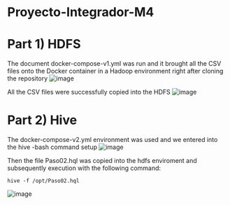 # Proyecto-Integrador-M4

# Part 1) HDFS

The document docker-compose-v1.yml was run and it brought all the CSV files onto the Docker container in a Hadoop environment right after cloning the repository
![image](https://github.com/user-attachments/assets/aaa0ed44-0d24-45c1-b810-f93f33986d98)

All the CSV files were successfully copied into the HDFS
![image](https://github.com/user-attachments/assets/aa6212a8-6e61-4f0b-9a96-80e5fd748f39)


# Part 2) Hive

The docker-compose-v2.yml environment was used and we entered into the hive -bash command setup
![image](https://github.com/user-attachments/assets/c08eacd5-60e8-4867-8b41-0e1ac475081c)

Then the file Paso02.hql was copied into the hdfs enviroment and subsequently execution with the following command:

    hive -f /opt/Paso02.hql

![image](https://github.com/user-attachments/assets/33f5b76e-0527-4925-bc92-701edc79ea65)


